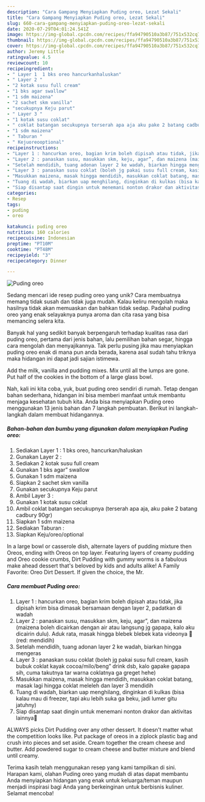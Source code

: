 ```yaml
---
description: "Cara Gampang Menyiapkan Puding oreo, Lezat Sekali"
title: "Cara Gampang Menyiapkan Puding oreo, Lezat Sekali"
slug: 660-cara-gampang-menyiapkan-puding-oreo-lezat-sekali
date: 2020-07-29T04:01:24.541Z
image: https://img-global.cpcdn.com/recipes/ffa94790510a3b87/751x532cq70/puding-oreo-foto-resep-utama.jpg
thumbnail: https://img-global.cpcdn.com/recipes/ffa94790510a3b87/751x532cq70/puding-oreo-foto-resep-utama.jpg
cover: https://img-global.cpcdn.com/recipes/ffa94790510a3b87/751x532cq70/puding-oreo-foto-resep-utama.jpg
author: Jeremy Little
ratingvalue: 4.5
reviewcount: 10
recipeingredient:
- " Layer 1  1 bks oreo hancurkanhaluskan"
- " Layer 2 "
- "2 kotak susu full cream"
- "1 bks agar swallow"
- "1 sdm maizena"
- "2 sachet skm vanilla"
- "secukupnya Keju parut"
- " Layer 3 "
- "1 kotak susu coklat"
- " coklat batangan secukupnya terserah apa aja aku pake 2 batang cadbury 90gr"
- "1 sdm maizena"
- " Taburan "
- " Kejuoreooptional"
recipeinstructions:
- "Layer 1 : hancurkan oreo, bagian krim boleh dipisah atau tidak, jika dipisah krim bisa dimasak bersamaan dengan layer 2, padatkan di wadah"
- "Layer 2 : panaskan susu, masukkan skm, keju, agar”, dan maizena (maizena boleh dicairkan dengan air atau langsung jg gapapa, kalo aku dicairin dulu). Aduk rata, masak hingga blebek blebek kata videonya 🙈 (red: mendidih)"
- "Setelah mendidih, tuang adonan layer 2 ke wadah, biarkan hingga mengeras"
- "Layer 3 : panaskan susu coklat (boleh jg pakai susu full cream, kasih bubuk coklat kayak cocoa/milo/beng” drink dsb, kalo gapake gapapa sih, cuma takutnya tar warna coklatnya ga greget hehe)"
- "Masukkan maizena, masak hingga mendidih, masukkan coklat batang, masak lagi hingga coklat meleleh dan layer 3 mendidih"
- "Tuang di wadah, biarkan uap menghilang, dinginkan di kulkas (bisa kalau mau di freezer, tapi aku lebih suka ga beku, jadi lumer gitu jatuhny)"
- "Siap disantap saat dingin untuk menemani nonton drakor dan aktivitas lainnya🥰"
categories:
- Resep
tags:
- puding
- oreo

katakunci: puding oreo 
nutrition: 160 calories
recipecuisine: Indonesian
preptime: "PT10M"
cooktime: "PT48M"
recipeyield: "3"
recipecategory: Dinner

---
```



![Puding oreo](https://img-global.cpcdn.com/recipes/ffa94790510a3b87/751x532cq70/puding-oreo-foto-resep-utama.jpg)

Sedang mencari ide resep puding oreo yang unik? Cara membuatnya memang tidak susah dan tidak juga mudah. Kalau keliru mengolah maka hasilnya tidak akan memuaskan dan bahkan tidak sedap. Padahal puding oreo yang enak selayaknya punya aroma dan cita rasa yang bisa memancing selera kita.

Banyak hal yang sedikit banyak berpengaruh terhadap kualitas rasa dari puding oreo, pertama dari jenis bahan, lalu pemilihan bahan segar, hingga cara mengolah dan menyajikannya. Tak perlu pusing jika mau menyiapkan puding oreo enak di mana pun anda berada, karena asal sudah tahu triknya maka hidangan ini dapat jadi sajian istimewa.

Add the milk, vanilla and pudding mixes. Mix until all the lumps are gone. Put half of the cookies in the bottom of a large glass bowl.


Nah, kali ini kita coba, yuk, buat puding oreo sendiri di rumah. Tetap dengan bahan sederhana, hidangan ini bisa memberi manfaat untuk membantu menjaga kesehatan tubuh kita. Anda bisa menyiapkan Puding oreo menggunakan 13 jenis bahan dan 7 langkah pembuatan. Berikut ini langkah-langkah dalam membuat hidangannya.

<!--inarticleads1-->

##### Bahan-bahan dan bumbu yang digunakan dalam menyiapkan Puding oreo:

1. Sediakan  Layer 1 : 1 bks oreo, hancurkan/haluskan
1. Gunakan  Layer 2 :
1. Sediakan 2 kotak susu full cream
1. Gunakan 1 bks agar” swallow
1. Gunakan 1 sdm maizena
1. Siapkan 2 sachet skm vanilla
1. Gunakan secukupnya Keju parut
1. Ambil  Layer 3 :
1. Gunakan 1 kotak susu coklat
1. Ambil  coklat batangan secukupnya (terserah apa aja, aku pake 2 batang cadbury 90gr)
1. Siapkan 1 sdm maizena
1. Sediakan  Taburan :
1. Siapkan  Keju/oreo/optional


In a large bowl or casserole dish, alternate layers of pudding mixture then Oreos, ending with Oreos on top layer. Featuring layers of creamy pudding and Oreo cookie crumbs, Dirt Pudding with gummy worms is a fabulous make ahead dessert that&#39;s beloved by kids and adults alike! A Family Favorite: Oreo Dirt Dessert. If given the choice, the Mr. 

<!--inarticleads2-->

##### Cara membuat Puding oreo:

1. Layer 1 : hancurkan oreo, bagian krim boleh dipisah atau tidak, jika dipisah krim bisa dimasak bersamaan dengan layer 2, padatkan di wadah
1. Layer 2 : panaskan susu, masukkan skm, keju, agar”, dan maizena (maizena boleh dicairkan dengan air atau langsung jg gapapa, kalo aku dicairin dulu). Aduk rata, masak hingga blebek blebek kata videonya 🙈 (red: mendidih)
1. Setelah mendidih, tuang adonan layer 2 ke wadah, biarkan hingga mengeras
1. Layer 3 : panaskan susu coklat (boleh jg pakai susu full cream, kasih bubuk coklat kayak cocoa/milo/beng” drink dsb, kalo gapake gapapa sih, cuma takutnya tar warna coklatnya ga greget hehe)
1. Masukkan maizena, masak hingga mendidih, masukkan coklat batang, masak lagi hingga coklat meleleh dan layer 3 mendidih
1. Tuang di wadah, biarkan uap menghilang, dinginkan di kulkas (bisa kalau mau di freezer, tapi aku lebih suka ga beku, jadi lumer gitu jatuhny)
1. Siap disantap saat dingin untuk menemani nonton drakor dan aktivitas lainnya🥰


ALWAYS picks Dirt Pudding over any other dessert. It doesn&#39;t matter what the competition looks like. Put package of oreos in a ziplock plastic bag and crush into pieces and set aside. Cream together the cream cheese and butter. Add powdered sugar to cream cheese and butter mixture and blend until creamy. 

Terima kasih telah menggunakan resep yang kami tampilkan di sini. Harapan kami, olahan Puding oreo yang mudah di atas dapat membantu Anda menyiapkan hidangan yang enak untuk keluarga/teman maupun menjadi inspirasi bagi Anda yang berkeinginan untuk berbisnis kuliner. Selamat mencoba!
